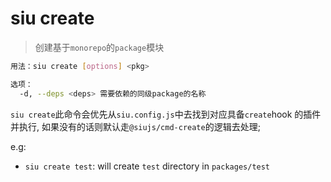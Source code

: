 # siu create

> 创建基于`monorepo`的`package`模块

```bash
用法：siu create [options] <pkg>

选项：
  -d, --deps <deps> 需要依赖的同级package的名称
```

`siu create`此命令会优先从`siu.config.js`中去找到对应具备`create`hook 的插件并执行, 如果没有的话则默认走`@siujs/cmd-create`的逻辑去处理;

e.g:

- `siu create test`: will create `test` directory in `packages/test`
